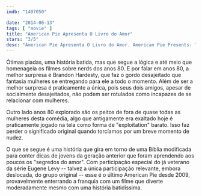 ```yaml
---
imdb: "1407050"

date: "2014-06-13"
tags: [ "movie" ]
title: "American Pie Apresenta O Livro do Amor"
stars: "3/5"
desc: "American Pie Apresenta O Livro do Amor. American Pie Presents: The Book of Love (USA, 2009). Dirigido por John Putch. Escrito por David H. Steinberg, Adam Herz. Com Eugene Levy, Bug Hall, Kevin M. Horton, Brandon Hardesty, Beth Behrs, Melanie Papalia, Jennifer Holland, John Patrick Jordan, Louisa Lytton."
---
```

Ótimas piadas, uma história batida, mas que segue a lógica e até meio que homenageia os filmes sobre nerds dos anos 80. E por falar em anos 80, a melhor surpresa é Brandon Hardesty, que faz o gordo desajeitado que fantasia mulheres se entregando para ele a todo o momento. Além de ser a melhor surpresa é praticamente a única, pois seus dois amigos, apesar de socialmente desajeitados, não podem ser rotulados como incapazes de se relacionar com mulheres.

Outro lado anos 80 explorado são os peitos de fora de quase todas as mulheres desta comédia, algo que antigamente era exaltado hoje é praticamente jogado na tela como forma de "exploitation" barato. Isso faz perder o significado original quando torcíamos por um breve momento de nudez.

O que se segue é uma história que gira em torno de uma Bíblia modificada para conter dicas de jovens da geração anterior que foram aprendendo aos poucos os "segredos do amor". Com participação especial do já veterano da série Eugene Levy -- talvez a única participação relevante, embora deslocada, do grupo original -- esse é o último American Pie desde 2009, provavelmente enterrando a franquia com um filme que diverte moderadamente mesmo com uma história batidíssima.
